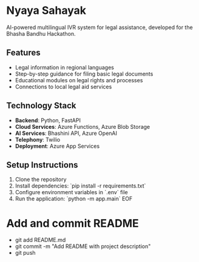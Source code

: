 # Nyaya Sahayak

AI-powered multilingual IVR system for legal assistance, developed for the Bhasha Bandhu Hackathon.

## Features

- Legal information in regional languages
- Step-by-step guidance for filing basic legal documents
- Educational modules on legal rights and processes
- Connections to local legal aid services

## Technology Stack

- **Backend**: Python, FastAPI
- **Cloud Services**: Azure Functions, Azure Blob Storage
- **AI Services**: Bhashini API, Azure OpenAI
- **Telephony**: Twilio
- **Deployment**: Azure App Services

## Setup Instructions

1. Clone the repository
2. Install dependencies: \`pip install -r requirements.txt\`
3. Configure environment variables in \`.env\` file
4. Run the application: \`python -m app.main\`
EOF

# Add and commit README
- git add README.md
- git commit -m "Add README with project description"
- git push
